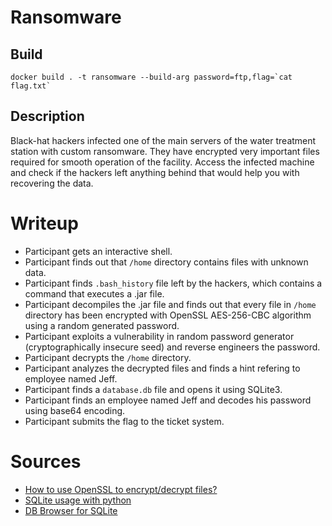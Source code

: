 # Ransomware

## Build

```
docker build . -t ransomware --build-arg password=ftp,flag=`cat flag.txt`
```

## Description

Black-hat hackers infected one of the main servers of the water treatment station with custom ransomware.
They have encrypted very important files required for smooth operation of the facility.
Access the infected machine and check if the hackers left anything behind that would help you with recovering the data.

# Writeup

-   Participant gets an interactive shell.
-   Participant finds out that `/home` directory contains files with unknown data.
-   Participant finds `.bash_history` file left by the hackers, which contains a command that executes a .jar file.
-   Participant decompiles the .jar file and finds out that every file in `/home` directory has been encrypted with OpenSSL AES-256-CBC algorithm using a random generated password.
-   Participant exploits a vulnerability in random password generator (cryptographically insecure seed) and reverse engineers the password.
-   Participant decrypts the `/home` directory.
-   Participant analyzes the decrypted files and finds a hint refering to employee named Jeff.
-   Participant finds a `database.db` file and opens it using SQLite3.
-   Participant finds an employee named Jeff and decodes his password using base64 encoding.
-   Participant submits the flag to the ticket system.

# Sources

-   [How to use OpenSSL to encrypt/decrypt files?](https://stackoverflow.com/a/16056298/12126676)
-   [SQLite usage with python](https://docs.python.org/3/library/sqlite3.html)
-   [DB Browser for SQLite](https://sqlitebrowser.org/)
